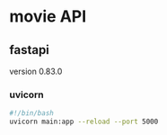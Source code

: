 # movie API

## fastapi

version 0.83.0

### uvicorn

```bash
#!/bin/bash
uvicorn main:app --reload --port 5000 
```
